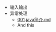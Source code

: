 - 输入输出
- 异常处理
  -   [001.java简介.md](https://github.com/oqq5518/Liao-Zhou/blob/master/001.java%E7%AE%80%E4%BB%8B.md)
  -   And this
